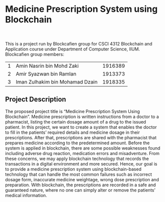 <h1>Medicine Prescription System using Blockchain</h1><br /><br />
This is a project run by Blockcafien group for CSCI 4312 Blockchain and Application course under Department of Computer Science, IIUM.<br />
Blockcafien group members:<br />
<table>
  <tbody>
    <tr>
      <td>1</td>
      <td>Amin Nasrin bin Mohd Zaki</td>
      <td>1916389</td>
    </tr>
    <tr>
      <td>2</td>
      <td>Amir Syazwan bin Ramlan</td>
      <td>1913373</td>
    </tr>
    <tr>
      <td>3</td>
      <td>Iman Zulhakim bin Mohamad Dzain</td>
      <td>1918335</td>
    </tr>
  </tbody>
</table>


<h2> Project Description</h2>
<p>
  The proposed project title is “Medicine Prescription System Using Blockchain”. Medicine prescription is written instructions from a doctor to a pharmacist, listing the certain dosage amount of a drug to the issued patient. In this project, we want to create a system that enables the doctor to fill in the patients’ required details and medicine dosage in their prescriptions. After that, prescriptions are shared with the pharmacist that prepares medicine according to the predetermined amount. Before the system is applied in blockchain, there are some possible weaknesses found including adverse drug reaction, medication errors and misadventure. From these concerns, we may apply blockchain technology that records the transactions in a digital environment and more secured. Hence, our goal is to provide a medicine prescription system using blockchain-based technology that can handle the most common failures such as incorrect dosage form, inaccurate medicine weightage, wrong dose prescription and preparation. With blockchain, the prescriptions are recorded in a safe and guaranteed nature, where no one can simply alter or remove the patients’ medical information.
</p>
